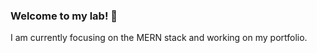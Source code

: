 ### Welcome to my lab! :wave:

I am currently focusing on the MERN stack and working on my portfolio. 
